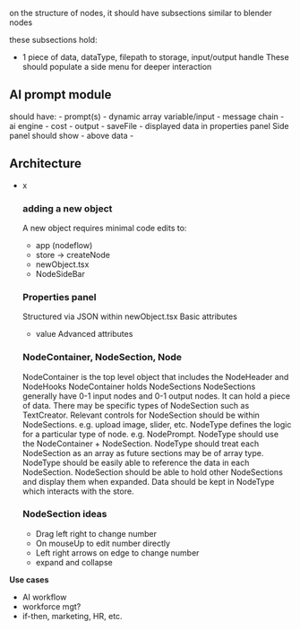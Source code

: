 on the structure of nodes, it should have subsections similar to blender nodes

these subsections hold:
- 1 piece of data, dataType, filepath to storage, input/output handle
These should populate a side menu for deeper interaction 

## AI prompt module
should have:
    - prompt(s)
        - dynamic array variable/input
    - message chain
    - ai engine
    - cost
    - output
    - saveFile
    - displayed data in properties panel
Side panel should show
    - above data 
    - 

## Architecture
- x

    ### adding a new object
    A new object requires minimal code edits to:
    - app (nodeflow)
    - store -> createNode
    - newObject.tsx
    - NodeSideBar

    ### Properties panel
    Structured via JSON within newObject.tsx
    Basic attributes
    - value
    Advanced attributes

    ### NodeContainer, NodeSection, Node<Type>
    NodeContainer is the top level object that includes the NodeHeader and NodeHooks
    NodeContainer holds NodeSections 
    NodeSections generally have 0-1 input nodes and 0-1 output nodes. It can hold a piece of data.
    There may be specific types of NodeSection such as TextCreator.
    Relevant controls for NodeSection should be within NodeSections. e.g. upload image, slider, etc.
    NodeType defines the logic for a particular type of node. e.g. NodePrompt. 
    NodeType should use the NodeContainer + NodeSection. NodeType should treat each NodeSection as an array as future sections may be of array type.
    NodeType should be easily able to reference the data in each NodeSection.
    NodeSection should be able to hold other NodeSections and display them when expanded.
    Data should be kept in NodeType which interacts with the store.

    ### NodeSection ideas
    - Drag left right to change number
    - On mouseUp to edit number directly
    - Left right arrows on edge to change number
    - expand and collapse

**Use cases**
- AI workflow
- workforce mgt?
- if-then, marketing, HR, etc.